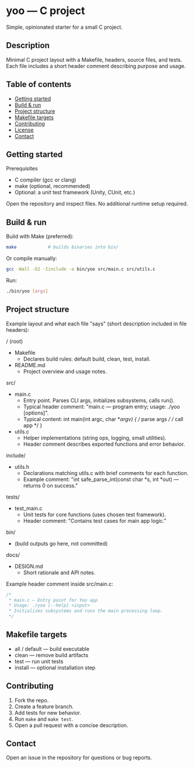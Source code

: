 # yoo — C project

Simple, opinionated starter for a small C project.

## Description
Minimal C project layout with a Makefile, headers, source files, and tests. Each file includes a short header comment describing purpose and usage.

## Table of contents
- [Getting started](#getting-started)
- [Build & run](#build--run)
- [Project structure](#project-structure)
- [Makefile targets](#makefile-targets)
- [Contributing](#contributing)
- [License](#license)
- [Contact](#contact)

## Getting started
Prerequisites
- C compiler (gcc or clang)
- make (optional, recommended)
- Optional: a unit test framework (Unity, CUnit, etc.)

Open the repository and inspect files. No additional runtime setup required.

## Build & run
Build with Make (preferred):
```bash
make            # builds binaries into bin/
```
Or compile manually:
```bash
gcc -Wall -O2 -Iinclude -o bin/yoo src/main.c src/utils.c
```
Run:
```bash
./bin/yoo [args]
```

## Project structure
Example layout and what each file "says" (short description included in file headers):

/ (root)
- Makefile
    - Declares build rules: default build, clean, test, install.
- README.md
    - Project overview and usage notes.

src/
- main.c
    - Entry point. Parses CLI args, initializes subsystems, calls run().
    - Typical header comment: "main.c — program entry; usage: ./yoo [options]".
    - Typical content: int main(int argc, char **argv) { /* parse args */ /* call app */ }
- utils.c
    - Helper implementations (string ops, logging, small utilities).
    - Header comment describes exported functions and error behavior.

include/
- utils.h
    - Declarations matching utils.c with brief comments for each function.
    - Example comment: "int safe_parse_int(const char *s, int *out) — returns 0 on success."

tests/
- test_main.c
    - Unit tests for core functions (uses chosen test framework).
    - Header comment: "Contains test cases for main app logic."

bin/
- (build outputs go here, not committed)

docs/
- DESIGN.md
    - Short rationale and API notes.

Example header comment inside src/main.c:
```c
/*
 * main.c — Entry point for Yoo app
 * Usage: ./yoo [--help] <input>
 * Initializes subsystems and runs the main processing loop.
 */
```

## Makefile targets
- all / default — build executable
- clean — remove build artifacts
- test — run unit tests
- install — optional installation step

## Contributing
1. Fork the repo.
2. Create a feature branch.
3. Add tests for new behavior.
4. Run `make` and `make test`.
5. Open a pull request with a concise description.

## Contact
Open an issue in the repository for questions or bug reports.
